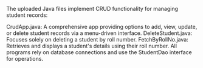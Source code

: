 The uploaded Java files implement CRUD functionality for managing student records:

CrudApp.java: A comprehensive app providing options to add, view, update, or delete student records via a menu-driven interface.
DeleteStudent.java: Focuses solely on deleting a student by roll number.
FetchByRollNo.java: Retrieves and displays a student's details using their roll number.
All programs rely on database connections and use the StudentDao interface for operations.
